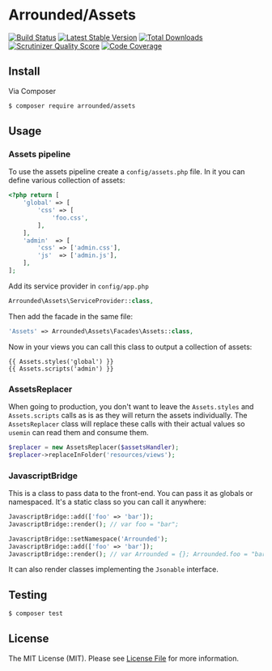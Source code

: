 # Arrounded/Assets

[![Build Status](http://img.shields.io/travis/arrounded/assets.svg?style=flat-square)](https://travis-ci.org/arrounded/assets)
[![Latest Stable Version](http://img.shields.io/packagist/v/arrounded/assets.svg?style=flat-square)](https://packagist.org/packages/arrounded/assets)
[![Total Downloads](http://img.shields.io/packagist/dt/arrounded/assets.svg?style=flat-square)](https://packagist.org/packages/arrounded/assets)
[![Scrutinizer Quality Score](http://img.shields.io/scrutinizer/g/arrounded/assets.svg?style=flat-square)](https://scrutinizer-ci.com/g/arrounded/assets/)
[![Code Coverage](http://img.shields.io/scrutinizer/coverage/g/arrounded/assets.svg?style=flat-square)](https://scrutinizer-ci.com/g/arrounded/assets/)

## Install

Via Composer

``` bash
$ composer require arrounded/assets
```

## Usage

### Assets pipeline

To use the assets pipeline create a `config/assets.php` file. In it you can define various collection of assets:

```php
<?php return [
    'global' => [
        'css' => [
            'foo.css',
        ],
    ],
    'admin'  => [
        'css' => ['admin.css'],
        'js'  => ['admin.js'],
    ],
];
```

Add its service provider in `config/app.php`

```php
Arrounded\Assets\ServiceProvider::class,
```

Then add the facade in the same file:

```php
'Assets' => Arrounded\Assets\Facades\Assets::class,
```

Now in your views you can call this class to output a collection of assets:

```twig
{{ Assets.styles('global') }}
{{ Assets.scripts('admin') }}
```

### AssetsReplacer

When going to production, you don't want to leave the `Assets.styles` and `Assets.scripts` calls as is as they will return the assets individually.
The `AssetsReplacer` class will replace these calls with their actual values so `usemin` can read them and consume them.

```php
$replacer = new AssetsReplacer($assetsHandler);
$replacer->replaceInFolder('resources/views');
```

### JavascriptBridge

This is a class to pass data to the front-end. You can pass it as globals or namespaced. It's a static class so you can call it anywhere:

```php
JavascriptBridge::add(['foo' => 'bar']);
JavascriptBridge::render(); // var foo = "bar";

JavascriptBridge::setNamespace('Arrounded');
JavascriptBridge::add(['foo' => 'bar']);
JavascriptBridge::render(); // var Arrounded = {}; Arrounded.foo = "bar";
```

It can also render classes implementing the `Jsonable` interface.

## Testing

``` bash
$ composer test
```

## License

The MIT License (MIT). Please see [License File](LICENSE.md) for more information.
